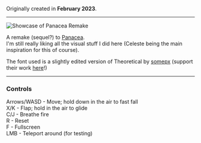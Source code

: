 Originally created in **February 2023**.

---

![Showcase of Panacea Remake](https://github.com/Klehrik/Panacea-Remake/assets/78520710/cd017bd8-9baa-43de-898d-09082a9cd93d)


A remake (sequel?) to [Panacea](https://klehrik.itch.io/panacea).  
I'm still really liking all the visual stuff I did here (Celeste being the main inspiration for this of course).

The font used is a slightly edited version of Theoretical by [somepx](https://somepx.itch.io/) (support their work [here](https://somepx.itch.io/humble-fonts-tiny)!)

---

### Controls

Arrows/WASD - Move; hold down in the air to fast fall  
X/K - Flap; hold in the air to glide  
C/J - Breathe fire  
R - Reset  
F - Fullscreen  
LMB - Teleport around (for testing)
